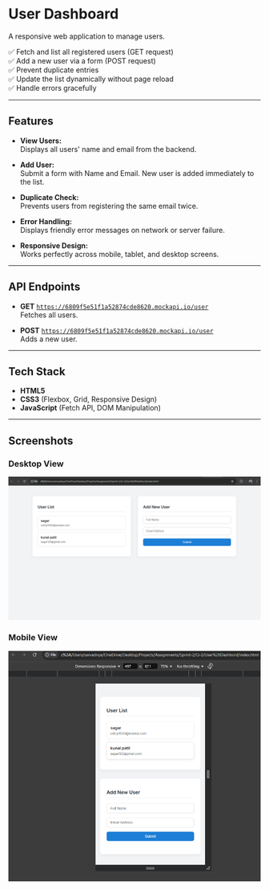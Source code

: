 # User Dashboard

A responsive web application to manage users.

✅ Fetch and list all registered users (GET request)  
✅ Add a new user via a form (POST request)  
✅ Prevent duplicate entries  
✅ Update the list dynamically without page reload  
✅ Handle errors gracefully

---

## Features

- **View Users:**  
  Displays all users' name and email from the backend.

- **Add User:**  
  Submit a form with Name and Email. New user is added immediately to the list.

- **Duplicate Check:**  
  Prevents users from registering the same email twice.

- **Error Handling:**  
  Displays friendly error messages on network or server failure.

- **Responsive Design:**  
  Works perfectly across mobile, tablet, and desktop screens.

---

## API Endpoints

- **GET** [`https://6809f5e51f1a52874cde8620.mockapi.io/user`](https://6809f5e51f1a52874cde8620.mockapi.io/user)  
  Fetches all users.

- **POST** [`https://6809f5e51f1a52874cde8620.mockapi.io/user`](https://6809f5e51f1a52874cde8620.mockapi.io/user)  
  Adds a new user.

---

## Tech Stack

- **HTML5**
- **CSS3** (Flexbox, Grid, Responsive Design)
- **JavaScript** (Fetch API, DOM Manipulation)

---

## Screenshots

### Desktop View
![Desktop View](./screenshots/desktop-view.png)

### Mobile View
![Mobile View](./screenshots/mobile-view.png)
